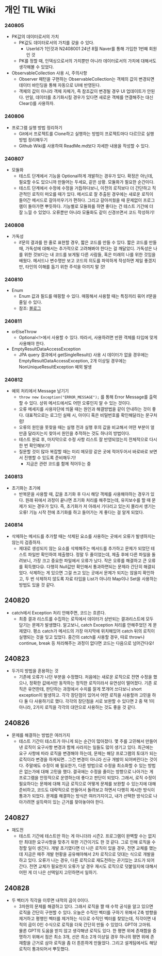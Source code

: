 # 개인 TIL Wiki

### 240805
* PK값의 데이터로서의 가치
    * PK값도 데이터로서의 가치를 갖을 수 있다.
        * UserId가 1인것과 N2408001 24년 8월 Naver를 통해 가입한 1번째 회원인 것
    * PK를 정할 때, 인덱싱으로서의 가치뿐만 아니라 데이터로서의 가치에 대해서도 생각해볼 수 있었다.
* ObservableCollection 사용 시, 주의사항
    * Observer 패턴을 구현하는 ObservableCollection는 객체의 값이 변경되면 데이터 바인딩을 통해 자동으로 UI에 반영된다.
    * 객체의 값이 아니라 객체 자체가, 즉 참조값이 변경될 경우 UI 업데이트가 안된다. 만일, 데이터를 초기화시킬 경우가 있다면 새로운 객체를 연결해주는 대신 Clear()를 사용하자.

### 240806
* 프로그램 실행 방법 정리하기
  * Git에서 프로젝트를 Clone하고 실행하는 방법이 프로젝트마다 다르므로 실행 방법 정리해두기
  * Github Wiki를 사용하여 ReadMe.md보다 자세한 내용을 작성할 수 있다.


### 240807
* 모듈화
  * 테스트 단계에서 기능을 Optional하게 개발하는 경우가 있다. 확정은 아닌데, 필요할 수도 있으니까 만들어는 두세요, 같은 상황. 모듈화가 필요한 순간이다.
  * 테스트 단계에서 수정에 수정을 거듭하다보니, 이전의 로직보다 더 간단하고 직관적인 로직이 떠오를 때가 있다. 메서드로 잘 추출된 경우에는 새로운 로직이 들어간 메서드로 갈아끼우기가 편하다. 그리고 갈아끼웠을 때 문제없이 프로그램이 돌아가면 뿌듯하다. 기능별로 모듈화를 하면 좋다는 건 테스트 기간에 더 잘 느낄 수 있었다. 오류뿐만 아니라 모듈화도 같이 신경쓰면서 코드 작성하기!
  

### 240808
* 가독성
  * if문의 결과를 한 줄로 표현할 경우, 짧은 코드를 만들 수 있다. 짧은 코드를 만들 때, 가독성에 대해서는 추가적으로 고려해봐야 한다는 걸 깨달았디. 가독성은 나를 위한 것보다는 내 코드를 보게될 다른 사람들, 혹은 미래의 나를 위한 것임을 배웠다. 메서드나 변수명만 보고 코드의 의도를 파악하게 작성하면 제일 좋겠지만, 타인의 이해를 돕기 위한 주석을 아끼지 말 것!


### 240810
* Enum
  * Enum 값과 필드를 매핑할 수 있다. 매핑해서 사용할 때는 특징끼리 묶어 if문을 줄일 수 있다.
  * 참조: [블로그](https://bcp0109.tistory.com/334)


### 240811
* orElseThrow
  * Optional<!>에서 사용할 수 있다. 따라서, 사용하려면 반환 객체를 타입에 맞게 사용해야 한다.
* EmptyResultDataAccessException
  * JPA query 결과에서 getSingleResult() 사용 시 데이터가 없을 경우에는 EmptyResultDataAccessException, 2개 이상일 경우에는 NonUniqueResultException 예외 발생


### 240812
* 예외 처리에서 Message 남기기
  * `throw new Exception("ERROR_MESSAGE");` 를 통해 Error Message를 출력할 수 있다. 상위 메서드에서도 어떤 오류인지 알 수 있는 것이다.
  * 오류 메세지를 사용자단에 띄울 때는 원인과 해결방법을 같이 안내하는 것이 좋다. 대표적으로는 로그인 실패 시, 아이디 혹은 비밀번호를 확인해달라는 문구처럼!
  * 오류의 원인을 못찾을 때는 실행 전과 실행 후의 값을 비교해서 어떤 부분이 얼만큼 달라지는지 찾아서 원인을 추적하는 것도 하나의 방법이다.
  * 테스트 완료 후, 마지막으로 수정 사항 리스트 잘 반영되었는지 전체적으로 다시 한 번 확인해보기!
  * 질문할 것이 많아 복잡할 때는 미리 메모장 같은 곳에 적어두어서 바로바로 보면서 진행할 수 있도록 준비해두기!
    * 지금은 관련 코드를 함께 적어두는 중


### 240813
* 초기화는 초기에
  * 반복문을 사용할 때, 값을 초기화 후 다시 해당 객체를 사용해야하는 경우가 있다. 원래 뒤에서 과정이 끝나면 초기화 처리를 해주었는데, 유지보수를 할 때 문제가 되는 경우가 있다. 즉, 초기화가 저 아래서 기다리고 있는지 몰라서 생기는 오류! 기능 시작 전에 초기화를 하고 들어가는 게 좋다는 걸 알게 되었다.


### 240814
* 삭제하는 메서드를 추가할 때는 삭제된 요소를 사용하는 곳에서 오류가 발생하지는 않는지 검증하자.
  * 제대로 생성되지 않는 요소를 삭제해주는 메서드를 추가하고 문제가 되었던 테스트 파일만 확인하여 제출했다. 정말 두 줄이었는데, 제출 후에 다른 파일을 돌려보니, 가장 크고 중요한 파일에서 오류가 났다. 작은 오류를 해결하고 큰 오류를 획득했다😮. 다행히 Null값만 확인해서 통과하면되는 문제라 간단히 해결되었다. 삭제하는 게 있으면 그걸 쓰고 있는 곳에서 문제가 되지는 않을지 확인하고, 두 번 삭제하지 않도록 자료 타입을 List가 아니라 Map이나 Set을 사용하는 방법도 있을 것 같다.


## 240820
* catch에서 Exception 처리 안해주면, 코드는 흐른다.
  * 최종 결과 리스트를 수집하는 로직에서 데이터가 상반되는 결과리스트에 모두 담기는 문제가 발생했다. 알고보니, catch Exception 처리를 안해주었던 게 문제였다. 평소 catch가 메서드의 가장 마지막에 위치해있어 catch 뒤의 로직이 실행되는 것을 잊고 있었다. 중간의 catch를 사용할 경우, 따로 throw나 continue, break 등 처리해주는 과정이 없다면 코드는 다음으로 넘어간다😮!


## 240823
* 두가지 방법을 혼용하는 것
  * 기존에 오류가 나던 부분을 수정했다. 처음에는 새로운 로직으로 전면 수정을 했으나, 정확한 값에서만 동작하는 정직한 로직이라서 유연성이 떨어졌다. 기존 로직은 유연한데, 판단하는 과정에서 수치를 잘게 쪼개어 쓰다보니 short exception이 발생하고. 각각 장단점이 있어서 어떤 로직을 사용할까 고민을 하다 둘 다 사용하기로 했다. 각각의 장단점을 서로 보완할 수 있다면 2 중 택 1이 아니라, 2가지 로직을 각각의 대안으로 사용하는 것도 좋을 것 같다.


## 240826
* 문제를 해결하는 방법은 여러가지
  * 테스트 기간이 테스트가 아니게 되는 순간이 많아졌다. 몇 주를 고민해서 만들어낸 로직이 요구사항 변경과 함께 사라지는 일들도 많이 생기고 있다. 최근에는 요구 사항에 따라 로직을 변경해야 하는데, 문제는 해당 프로그램의 토대가 되는 로직이라 변경을 하게되면.. 그건 변경이 아니라 신규 개발이 되어버린다는 것이다. 주말에도 수정이 왜 필요한가, 다른 방법으로 수정을 최소화할 수 있는 방법은 없는가에 대해 고민을 했다. 결국에는 수정을 줄이는 방향으로 나아가는 게 프로그램을 안정적으로 운영하는데 좋다고 판단이 되었다. 그래서, 로직 수정이 필요하다는 문제에 대해 지금 로직으로 어떻게 문제를 보완할 수 있는지에 대해 준비하고, 코드도 대략적으로 만들어서 돌려보고 하면서 다행히 제시한 방식이 통과가 되었다. 문제를 해결하는 방식은 여러가지이고, 내가 선택한 방식으로 나아가려면 설득력이 있는 근거를 찾아놓아야 한다.


## 240827
* 재도전
  * 테스트 기간에 테스트만 하는 게 아니더라 시즌2. 프로그램이 완벽할 수는 없지만 최대한 요구사항을 맞추기 위한 기간이기도 한 것 같다. 그로 인해 로직을 수정할 일이 생긴다. 개발 초기였다면 더 나은 로직이 있을 경우, 전면 교체를 했는데 지금은 매주 개발 현황을 공유해야해서 2차 로직으로 덧대는 식으로 개발을 하고 있다. 오류가 나는 경우, 다른 로직으로 재도전하는 끈기있는 코드가 되어간다. 전면 교체가 필요한지 오류가 날 경우 재시도 로직으로 덧붙일지에 대해서 어떤 게 더 나은 선택일지 고민하면서 일하기.


## 240828
* 두 벡터가 직각을 이루면 내적의 곱이 0이다.
  * 3차원의 문제를 해결하고 있다. 그래서 로직을 짤 때 수학 공식을 알고 있으면 로직을 간단히 구현할 수 있다. 오늘은 수직인 벡터를 구하기 위해서 Z축 방향을 제거하고 평행인 벡터를 제거하는 식으로 수직인 벡터를 찾았는데, 직각이면 내적의 곱이 0인 수식으로 로직을 더욱 간단히 만들 수 있었다. GPT야 고마워.  
  물론 GPT의 도움을 받지 않고 생각해낸 로직도 있다. 한 평면 위에 존재함을 증명하기 위해서 점은 최소 3개, 선은 최소 2개 이상일 경우 하나의 평면 위에 존재함을 근거로 삼아 로직을 좀 더 튼튼하게 만들었다. 그리고 설계팀에서도 해당 로직이 통과되어서 뿌듯했다.
